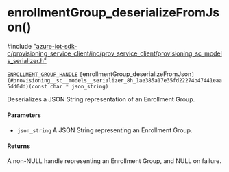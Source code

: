 # enrollmentGroup_deserializeFromJson()

\#include ["azure-iot-sdk-c/provisioning_service_client/inc/prov_service_client/provisioning_sc_models_serializer.h"](../iot-c-ref-provisioning-sc-models-serializer-h.md)  

[`ENROLLMENT_GROUP_HANDLE`](#provisioning__sc__enrollment_8h_1a708e4d11b8ea003be46d259a70c637bb) `[`enrollmentGroup_deserializeFromJson`](#provisioning__sc__models__serializer_8h_1ae385a17e35fd22274b47441eaa5dd0dd)(const char * json_string)`

Deserializes a JSON String representation of an Enrollment Group.

#### Parameters
* `json_string` A JSON String representing an Enrollment Group.

#### Returns
A non-NULL handle representing an Enrollment Group, and NULL on failure.


